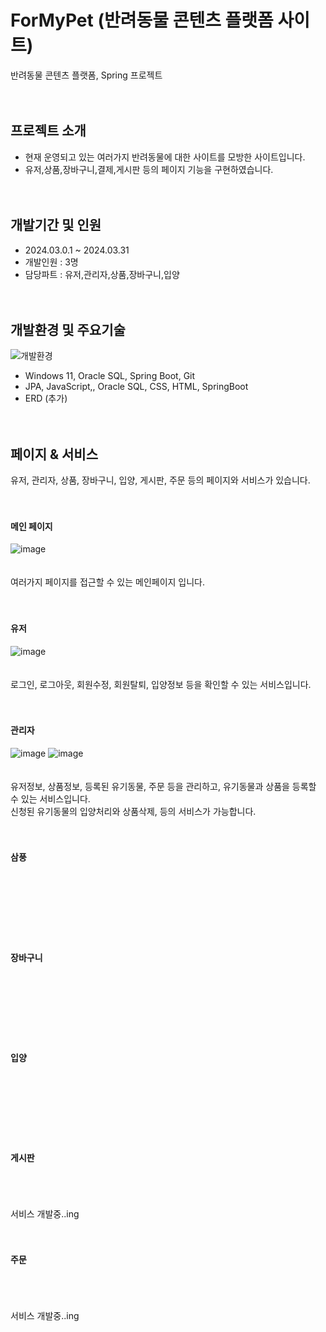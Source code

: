# ForMyPet (반려동물 콘텐츠 플랫폼 사이트)
반려동물 콘텐츠 플랫폼, Spring 프로젝트
<br/><br/><br/>

## 프로젝트 소개
* 현재 운영되고 있는 여러가지 반려동물에 대한 사이트를 모방한 사이트입니다. 
* 유저,상품,장바구니,결제,게시판 등의 페이지 기능을 구현하였습니다.
<br/><br/><br/>

## 개발기간 및 인원
* 2024.03.0.1 ~ 2024.03.31
* 개발인원 : 3명
* 담당파트 : 유저,관리자,상품,장바구니,입양
<br/><br/><br/>

## 개발환경 및 주요기술
![개발환경](https://github.com/CHAERINYOU/Portfolio/assets/133833066/b4c26e64-da17-4207-9cba-772bbda35ebd)
* Windows 11, Oracle SQL, Spring Boot, Git
* JPA, JavaScript,, Oracle SQL, CSS, HTML, SpringBoot 
* ERD (추가)
<br/><br/><br/>

## 페이지 & 서비스
유저, 관리자, 상품, 장바구니, 입양, 게시판, 주문 등의 페이지와 서비스가 있습니다.
<br/><br/><br/>

#### 메인 페이지
![image](https://github.com/WooHanYeong/formypet/assets/133833197/1c09fab7-b8db-4b9d-9f8c-d2f2580da826)
<br/><br/><br/>
여러가지 페이지를 접근할 수 있는 메인페이지 입니다.
<br/><br/><br/>


#### 유저
![image](https://github.com/WooHanYeong/formypet/assets/133833197/caffa940-70b4-4a87-aaaa-bc9448a53024)
<br/><br/><br/>
로그인, 로그아웃, 회원수정, 회원탈퇴, 입양정보 등을 확인할 수 있는 서비스입니다.
<br/><br/><br/>

#### 관리자
![image](https://github.com/WooHanYeong/formypet/assets/133833197/db2deeec-679a-4d4b-91f7-127a58c1c616)
![image](https://github.com/WooHanYeong/formypet/assets/133833197/d6a0f73a-4e24-43c1-bed7-efac25059946)
<br/><br/><br/>
유저정보, 상품정보, 등록된 유기동물, 주문 등을 관리하고, 유기동물과 상품을 등록할 수 있는 서비스입니다.
<br/>
신청된 유기동물의 입양처리와 상품삭제, 등의 서비스가 가능합니다.
<br/><br/><br/>

#### 삼풍
<br/><br/><br/>
<br/><br/><br/>

#### 장바구니 
<br/><br/><br/>
<br/><br/><br/>

#### 입양
<br/><br/><br/>
<br/><br/><br/>

#### 게시판
<br/><br/><br/>
서비스 개발중..ing
<br/><br/><br/>

#### 주문
<br/><br/><br/>
서비스 개발중..ing
<br/><br/><br/>
